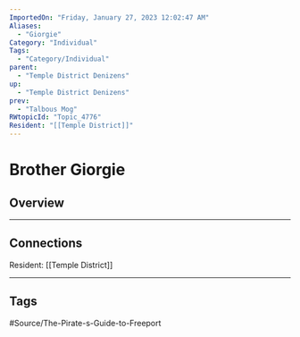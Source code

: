 ```yaml
---
ImportedOn: "Friday, January 27, 2023 12:02:47 AM"
Aliases:
  - "Giorgie"
Category: "Individual"
Tags:
  - "Category/Individual"
parent:
  - "Temple District Denizens"
up:
  - "Temple District Denizens"
prev:
  - "Talbous Mog"
RWtopicId: "Topic_4776"
Resident: "[[Temple District]]"
---
```

# Brother Giorgie
## Overview
---
## Connections
Resident: [[Temple District]]


---
## Tags
#Source/The-Pirate-s-Guide-to-Freeport


